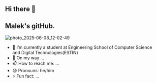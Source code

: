 ## Hi there 👋

## Malek's gitHub.

![photo_2025-06-08_12-02-49](https://github.com/user-attachments/assets/github)


- 🔭 I’m currently a student at Engineering School of Computer Science and Digital Technologies(ESTIN)
- 🌱 On my way ... 
- 📫 How to reach me: ...
- 😄 Pronouns: he/him
- ⚡ Fun fact: ...
